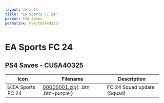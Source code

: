 ```yaml
---
layout: default
title: "EA Sports FC 24"
parent: PS4 Saves
permalink: PS4/CUSA40325/
---
```

# EA Sports FC 24

## PS4 Saves - CUSA40325

| Icon | Filename | Description |
|------|----------|-------------|
| ![EA Sports FC 24](icon0.png) | [00000001.zip](00000001.zip){: .btn .btn-purple } | FC 24 Squad update (Squad) |
